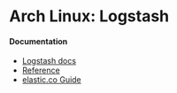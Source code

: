 Arch Linux: Logstash
====================

#### Documentation

* [Logstash docs](http://logstash.net/docs/1.4.2/)
* [Reference](http://www.elastic.co/guide/en/logstash/current/index.html)
* [elastic.co Guide](http://www.elastic.co/guide/)
